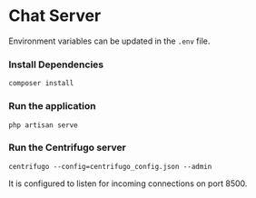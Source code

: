 # Chat Server

Environment variables can be updated in the `.env` file.

### Install Dependencies

```
composer install
```

### Run the application

```
php artisan serve
```

### Run the Centrifugo server

```
centrifugo --config=centrifugo_config.json --admin
```

It is configured to listen for incoming connections on port 8500.
